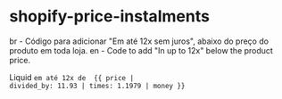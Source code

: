 # shopify-price-instalments

br - Código para adicionar "Em até 12x sem juros", abaixo do preço do produto em toda loja.
en - Code to add "In up to 12x" below the product price.

Liquid
<code><span>em até <span>12x</span> de <span> 
      {{ price | divided_by: 11.93 | times: 1.1979 | money }}</span></code>
